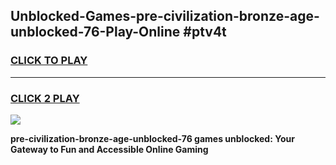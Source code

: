 
## Unblocked-Games-pre-civilization-bronze-age-unblocked-76-Play-Online #ptv4t
<h3>
<a href="https://news.freeplayer.one?title=pre-civilization-bronze-age-unblocked-76&ref=3">CLICK TO PLAY</a></h3>
<hr>

<h3>
<a href="https://news.freeplayer.one?title=pre-civilization-bronze-age-unblocked-76&ref=3">CLICK 2 PLAY</a>
  
</h3>

<a href="https://news.freeplayer.one?title=pre-civilization-bronze-age-unblocked-76&ref=3"><img src="https://clearcache.store/games.png"></a>


**pre-civilization-bronze-age-unblocked-76 games unblocked: Your Gateway to Fun and Accessible Online Gaming**
